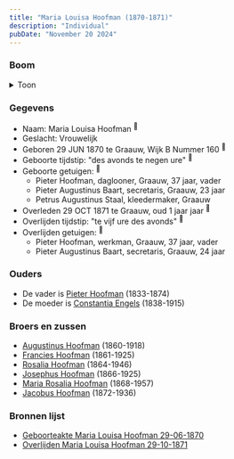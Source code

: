 ```yaml
---
title: "Maria Louisa Hoofman (1870-1871)"
description: "Individual"
pubDate: "November 20 2024"
---
```


### Boom
<details><summary>Toon</summary>

![test](https://www.plantuml.com/plantuml/svg/XP9RQm8n48NVyoi6VUYJiEjglI3IQjTUw4MAxQjaTwSQp2QIoLP4_E-Twbe5eRw5cJbdlfpaXhnqliYre8KoI-ba3ebC5pDd2vCDhROEl9E6k8N6YxdA45BbKetxC-PBluOSymGTxKlaqQ7rwoMA4zTKIoBO200OM9UXcynLkZ18rElbKfb-7oAn5U8AnhjL9FQAobWX6yA3jL-vD1MG18z148GHG3MEHitHW5qtNmfrjeLUDv79UffOxpLs-z21bzjt2DjHn0R6er54U39DYqBhgJJPD7MMAB4CnB8eXBjuoBfM0-wTbCMAqKgUeJKScl5AGcncgEc8r62aqI2EukWV98Pfmm2_EIHpcII4rxTF23jXymoarrrXbYapux5w4vu-NjdxEjZXZ1WdQ49LgzdShr5hksAahIYJgzNA2L5o7mkbaWk_hNfB7DQzICTNVhQ58dds6lKM_3tZvGZgdPAs5HnkTJ48rhmD9x-Qy9Y4k46JyU_z0G00)
</details>

### Gegevens
- Naam: Maria Louisa Hoofman <sup><a href="../s00042/" style="text-decoration:none" title="Geboorteakte Maria Louisa Hoofman 29-06-1870">:link:</a></sup>
- Geslacht: Vrouwelijk
- Geboren 29 JUN 1870 te Graauw, Wijk B Nummer 160 <sup><a href="../s00042/" style="text-decoration:none" title="Geboorteakte Maria Louisa Hoofman 29-06-1870">:link:</a></sup>
- Geboorte tijdstip: "des avonds te negen ure" <sup><a href="../s00042/" style="text-decoration:none" title="Geboorteakte Maria Louisa Hoofman 29-06-1870">:link:</a></sup>
- Geboorte getuigen: <sup><a href="../s00042/" style="text-decoration:none" title="Geboorteakte Maria Louisa Hoofman 29-06-1870">:link:</a></sup>
  - Pieter Hoofman, daglooner, Graauw, 37 jaar, vader
  - Pieter Augustinus Baart, secretaris, Graauw, 23 jaar
  - Petrus Augustinus Staal, kleedermaker, Graauw
- Overleden 29 OCT 1871 te Graauw, oud 1 jaar jaar <sup><a href="../s00032/" style="text-decoration:none" title="Overlijden Maria Louisa Hoofman 29-10-1871">:link:</a></sup>
- Overlijden tijdstip: "te vijf ure des avonds" <sup><a href="../s00032/" style="text-decoration:none" title="Overlijden Maria Louisa Hoofman 29-10-1871">:link:</a></sup>
- Overlijden getuigen: <sup><a href="../s00032/" style="text-decoration:none" title="Overlijden Maria Louisa Hoofman 29-10-1871">:link:</a></sup>
  - Pieter Hoofman, werkman, Graauw, 37 jaar, vader
  - Pieter Augustinus Baart, secretaris, Graauw, 24 jaar

### Ouders
- De vader is [Pieter Hoofman](../i00013/) (1833-1874)
- De moeder is [Constantia Engels](../i00014/) (1838-1915)

### Broers en zussen
- [Augustinus Hoofman](../i00007/) (1860-1918)
- [Francies Hoofman](../i00023/) (1861-1925)
- [Rosalia Hoofman](../i00024/) (1864-1946)
- [Josephus Hoofman](../i00025/) (1866-1925)
- [Maria Rosalia Hoofman](../i00026/) (1868-1957)
- [Jacobus Hoofman](../i00072/) (1872-1936)

### Bronnen lijst
- [Geboorteakte Maria Louisa Hoofman 29-06-1870](../s00042/)
- [Overlijden Maria Louisa Hoofman 29-10-1871](../s00032/)